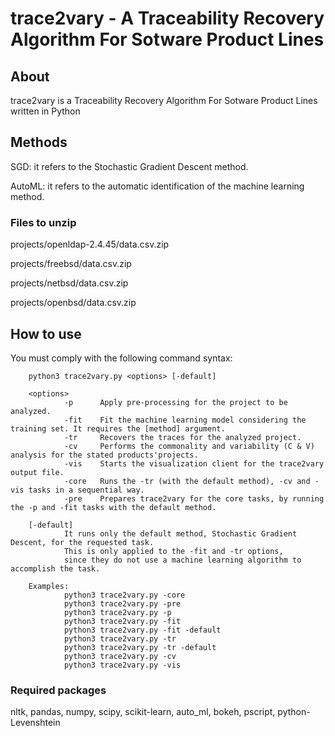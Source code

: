 # trace2vary - A Traceability Recovery Algorithm For Sotware Product Lines

## About
trace2vary is a Traceability Recovery Algorithm For Sotware Product Lines written in Python

## Methods

SGD: it refers to the Stochastic Gradient Descent method.

AutoML: it refers to the automatic identification of the machine learning method.

### Files to unzip
projects/openldap-2.4.45/data.csv.zip

projects/freebsd/data.csv.zip

projects/netbsd/data.csv.zip

projects/openbsd/data.csv.zip

## How to use
You must comply with the following command syntax:

        python3 trace2vary.py <options> [-default]

        <options>
                -p      Apply pre-processing for the project to be analyzed.
                -fit    Fit the machine learning model considering the training set. It requires the [method] argument.
                -tr     Recovers the traces for the analyzed project.
                -cv     Performs the commonality and variability (C & V) analysis for the stated products'projects.
                -vis    Starts the visualization client for the trace2vary output file.
                -core   Runs the -tr (with the default method), -cv and -vis tasks in a sequential way.
                -pre    Prepares trace2vary for the core tasks, by running the -p and -fit tasks with the default method.

        [-default]
                It runs only the default method, Stochastic Gradient Descent, for the requested task.
                This is only applied to the -fit and -tr options,
                since they do not use a machine learning algorithm to accomplish the task.

        Examples:
                python3 trace2vary.py -core
                python3 trace2vary.py -pre
                python3 trace2vary.py -p
                python3 trace2vary.py -fit
                python3 trace2vary.py -fit -default
                python3 trace2vary.py -tr
                python3 trace2vary.py -tr -default
                python3 trace2vary.py -cv
                python3 trace2vary.py -vis

### Required packages
nltk, pandas, numpy, scipy, scikit-learn, auto_ml, bokeh, pscript, python-Levenshtein